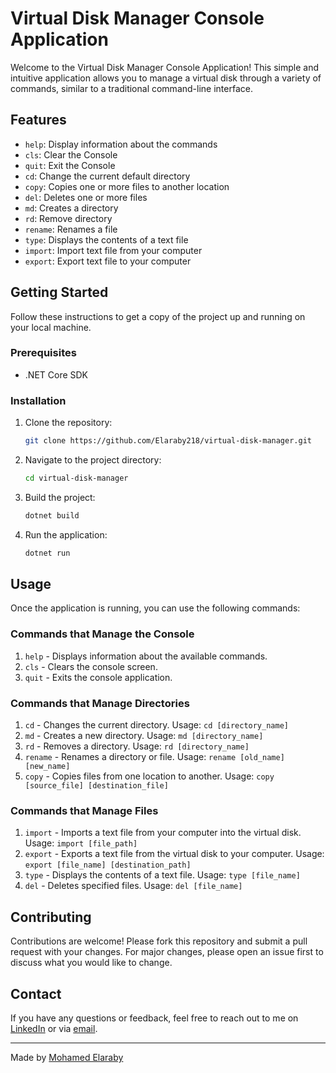 # Virtual Disk Manager Console Application

Welcome to the Virtual Disk Manager Console Application! This simple and intuitive application allows you to manage a virtual disk through a variety of commands, similar to a traditional command-line interface.

## Features

- `help`:   Display information about the commands
- `cls`:    Clear the Console
- `quit`:   Exit the Console
- `cd`:     Change the current default directory
- `copy`:   Copies one or more files to another location
- `del`:    Deletes one or more files
- `md`:     Creates a directory
- `rd`:     Remove directory
- `rename`: Renames a file
- `type`:   Displays the contents of a text file
- `import`: Import text file from your computer
- `export`: Export text file to your computer

## Getting Started

Follow these instructions to get a copy of the project up and running on your local machine.

### Prerequisites

- .NET Core SDK

### Installation

1. Clone the repository:
    ```sh
    git clone https://github.com/Elaraby218/virtual-disk-manager.git
    ```
2. Navigate to the project directory:
    ```sh
    cd virtual-disk-manager
    ```
3. Build the project:
    ```sh
    dotnet build
    ```
4. Run the application:
    ```sh
    dotnet run
    ```

## Usage

Once the application is running, you can use the following commands:

### Commands that Manage the Console

1. `help`   - Displays information about the available commands.
2. `cls`    - Clears the console screen.
3. `quit`   - Exits the console application.

### Commands that Manage Directories

1. `cd` - Changes the current directory. Usage: `cd [directory_name]`
2. `md` - Creates a new directory. Usage: `md [directory_name]`
3. `rd` - Removes a directory. Usage: `rd [directory_name]`
4. `rename` - Renames a directory or file. Usage: `rename [old_name] [new_name]`
5. `copy` - Copies files from one location to another. Usage: `copy [source_file] [destination_file]`

### Commands that Manage Files

1. `import` - Imports a text file from your computer into the virtual disk. Usage: `import [file_path]`
2. `export` - Exports a text file from the virtual disk to your computer. Usage: `export [file_name] [destination_path]`
3. `type` - Displays the contents of a text file. Usage: `type [file_name]`
4. `del` - Deletes specified files. Usage: `del [file_name]`

## Contributing

Contributions are welcome! Please fork this repository and submit a pull request with your changes. For major changes, please open an issue first to discuss what you would like to change.

## Contact

If you have any questions or feedback, feel free to reach out to me on [LinkedIn](https://www.linkedin.com/in/mohammed-ramadan-elaraby-097245242/) or via [email](mohtawaelaraby@gmail.com).


---

Made by [Mohamed Elaraby](https://github.com/Elaraby218)
